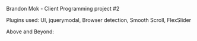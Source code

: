 Brandon Mok - Client Programming project #2


Plugins used:
UI,
jquerymodal,
Browser detection,
Smooth Scroll,
FlexSlider

Above and Beyond:
